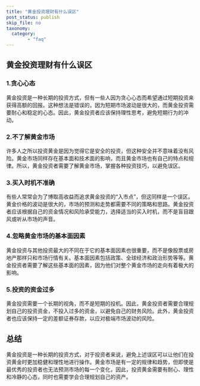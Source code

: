 ```yaml
---
title: "黄金投资理财有什么误区"
post_status: publish
skip_file: no
taxonomy:
  category:
        - "faq"
---
```


## 黄金投资理财有什么误区

### 1.贪心心态

黄金投资是一种长期的投资方式，但有一些人因为贪心心态而希望通过短期投资来获得高额的回报。这种想法是错误的，因为短期市场波动是很大的，而黄金投资需要耐心和稳定的心态。因此，黄金投资者应该保持理性思考，避免短期行为的冲动。

### 2.不了解黄金市场

许多人之所以投资黄金是因为觉得它是安全的投资，但这种安全并不意味着没有风险。黄金市场同样存在基本面和技术面的影响，而且黄金市场也有自己的特点和规律。所以，黄金投资者需要了解黄金市场，掌握各种投资技巧，以避免误区。

### 3.买入时机不准确

有些人常常会为了博取高收益而追求黄金投资的“入市点”，但这同样是一个误区。黄金价格的波动是很大的，市场的预测和走势都需要不同的策略和思路。黄金投资者应该根据自己的资金情况和风险承受能力，选择适当的买入时机，而不是盲目跟风或听从市场的声音。

### 4.忽略黄金市场的基本面因素

黄金投资与其他投资最大的不同在于它的基本面因素也很重要，而不是像股票或房地产那样只和市场行情有关。基本面因素包括政策、全球经济和政治形势等等。黄金投资者需要了解这些基本面的因素，因为他们对整个黄金市场的走向有着极大的影响。

### 5.投资的资金过多

黄金投资需要一个长期的视角，而不是短期的投机。因此，黄金投资者需要合理规划自己的投资资金，不投入过多的资金，以避免自己的财务风险。此外，黄金投资者也应该保持一定的差额证券存款，以应对极端市场波动的风险。

## 总结

黄金投资是一种长期的投资方式，对于投资者来说，避免上述误区可以让他们在投资黄金时更加稳健和理性地进行操作。黄金市场是有一定的规律和趋势，但即使是最优秀的投资者也无法预测市场的每一个变化，因此，投资黄金需要有耐心、理性和冷静的心态，同时也需要学会合理规划自己的资产。
